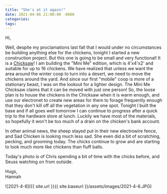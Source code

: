 ```yaml
---
title: "She's at it again!"
date: 2021-04-06 21:00:00 -0600
categories:
tags:
---
```


Hi,

Well, despite my proclamations last fall that I would under no circumstances be building anything else for the chickens, tonight I started a new construction project. But this one is going to be small and very functional! It is a [Chicksaw](https://abundantpermaculture.com/mobile-chicken-coop/)! I am building the "Mini Me" edition, which is 4'x4'x2' and suitable for up to 16 chickens. We have realized that unless we want the area around the winter coop to turn into a desert, we need to move the chickens around the yard. And since our first "mobile" coop is more of a stationary beast, I was on the lookout for a lighter design. The Mini Me Chicksaw claims that it can be moved with just one person! So, the loose plan is to house the chickens in the Chicksaw when it is warm enough, and use our electronet to create new areas for them to forage frequently enough that they don't kill off all the vegetation in any one spot. Tonight I built the base and if all goes well tomorrow I can continue to progress after a quick trip to the hardware store at lunch. Luckily we have most of the materials, so hopefully it won't be too much of a drain on the chicken's bank account.

In other animal news, the sheep stayed put in their new electrowire fence, and Sad Chicken is looking much less sad. She even did a bit of scratching, pecking, and grooming today. The chicks continue to grow and are starting to look much more like chickens than fluff balls.

Today's photo is of Chris spending a bit of time with the chicks before, and Seuss watching on from outside.

Hugs,<br />
Hannah

![2021-4-6]({{ site.url }}{{ site.baseurl }}/assets/images/2021-4-6.JPG)